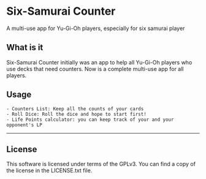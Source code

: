 # Six-Samurai Counter

A multi-use app for Yu-Gi-Oh players, especially for six samurai player

## What is it

Six-Samurai Counter initially was an app to help all Yu-Gi-Oh players who use decks that need counters.
Now is a complete multi-use app for all players.

## Usage
    - Counters List: Keep all the counts of your cards
    - Roll Dice: Roll the dice and hope to start first!
    - Life Points calculator: you can keep track of your and your opponent's LP

---

## License

This software is licensed under terms of the GPLv3. You can find a copy of the license in the LICENSE.txt file.



